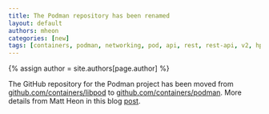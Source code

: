```yaml
---
title: The Podman repository has been renamed
layout: default
authors: mheon 
categories: [new]
tags: [containers, podman, networking, pod, api, rest, rest-api, v2, hpc]
---
```

{% assign author = site.authors[page.author] %}

The GitHub repository for the Podman project has been moved from [github.com/containers/libpod](https://github.com/containers/libpod) to [github.com/containers/podman](https://github.com/containers/podman).  More details from Matt Heon in this blog [post](https://podman.io/blogs/2020/07/07/repo-rename.html).
